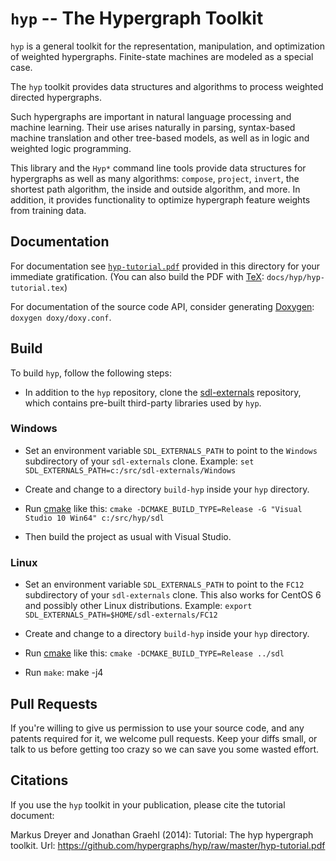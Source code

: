 # `hyp` -- The Hypergraph Toolkit

`hyp` is a general toolkit for the representation,
manipulation, and optimization of weighted hypergraphs. Finite-state
machines are modeled as a special case.

The `hyp` toolkit provides data structures and algorithms to process
weighted directed hypergraphs.

Such hypergraphs are important in natural language processing and
machine learning. Their use arises naturally in parsing, syntax-based
machine translation and other tree-based models, as well as in logic
and weighted logic programming.

This library and the `Hyp*` command line tools provide data structures
for hypergraphs as well as many algorithms: `compose`, `project`,
`invert`, the shortest path algorithm, the inside and outside
algorithm, and more. In addition, it provides functionality to
optimize hypergraph feature weights from training data.

## Documentation

For documentation see
[`hyp-tutorial.pdf`](https://github.com/hypergraphs/hyp/raw/master/hyp-tutorial.pdf)
provided in this directory for your immediate gratification. (You can
also build the PDF with [TeX](https://www.tug.org/texlive/):
`docs/hyp/hyp-tutorial.tex`)

For documentation of the source code API, consider generating
[Doxygen](http://www.doxygen.org/): `doxygen doxy/doxy.conf`.

## Build

To build `hyp`, follow the following steps:

* In addition to the `hyp` repository, clone the
[sdl-externals](https://github.com/hypergraphs/sdl-externals)
repository, which contains pre-built third-party libraries used by
`hyp`.

### Windows

* Set an environment variable `SDL_EXTERNALS_PATH` to point to the
  `Windows` subdirectory of your `sdl-externals` clone. Example: `set
  SDL_EXTERNALS_PATH=c:/src/sdl-externals/Windows` 

* Create and change to a directory `build-hyp` inside your `hyp`
  directory.

* Run [cmake](http://www.cmake.org/) like this: `cmake
  -DCMAKE_BUILD_TYPE=Release -G "Visual Studio 10 Win64"
  c:/src/hyp/sdl`

* Then build the project as usual with Visual Studio.

### Linux

* Set an environment variable `SDL_EXTERNALS_PATH` to point to the
  `FC12` subdirectory of your `sdl-externals` clone. This also works
  for CentOS 6 and possibly other Linux distributions. Example:
  `export SDL_EXTERNALS_PATH=$HOME/sdl-externals/FC12`

* Create and change to a directory `build-hyp` inside your `hyp`
  directory.

* Run [cmake](http://www.cmake.org/) like this: `cmake
-DCMAKE_BUILD_TYPE=Release ../sdl`

* Run `make`: make -j4

## Pull Requests

If you're willing to give us permission to use your source code, and
any patents required for it, we welcome pull requests. Keep your diffs
small, or talk to us before getting too crazy so we can save you some
wasted effort.

## Citations

If you use the `hyp` toolkit in your publication, please cite the
tutorial document: 

Markus Dreyer and Jonathan Graehl (2014): Tutorial: The hyp hypergraph
toolkit. Url:
https://github.com/hypergraphs/hyp/raw/master/hyp-tutorial.pdf
